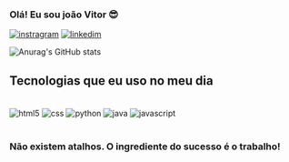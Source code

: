 ### Olá! Eu sou joão Vitor 😎


[![instragram](https://img.shields.io/badge/Instagram-E4405F?style=for-the-badge&logo=instagram&logoColor=white
)](https://www.instagram.com/joao.vt__?igshid=OGQ5ZDc2ODk2ZA==)
[![linkedim](https://img.shields.io/badge/LinkedIn-0077B5?style=for-the-badge&logo=linkedin&logoColor=white
)](www.linkedin.com/in/joaovitormenezes)


![Anurag's GitHub stats](https://github-readme-stats.vercel.app/api?username=joaovtxx&show_icons=true&theme=dracula)

## Tecnologias que eu uso no meu dia 

<div style="display: inline_block"><br/>
  <img align="center" alt="html5" src="https://img.shields.io/badge/HTML5-E34F26?style=for-the-badge&logo=html5&logoColor=white" />
  <img align="center" alt="css" src="https://img.shields.io/badge/CSS3-1572B6?style=for-the-badge&logo=css3&logoColor=white" />
  <img align="center" alt="python" src="https://img.shields.io/badge/Python-14354C?style=for-the-badge&logo=python&logoColor=white" />
  <img align="center" alt="java" src="https://img.shields.io/badge/Java-ED8B00?style=for-the-badge&logo=openjdk&logoColor=white" />
  <img align="center" alt="javascript" src="https://img.shields.io/badge/JavaScript-323330?style=for-the-badge&logo=javascript&logoColor=F7DF1E" />
</div><br/>

### Não existem atalhos. O ingrediente do sucesso é o trabalho!
